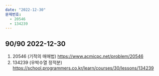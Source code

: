 ```yaml
---
date: "2022-12-30"
문제번호:
  - 20546
  - 134239
---
```



## 90/90 2022-12-30
1. 20546 (기적의 매매법)
https://www.acmicpc.net/problem/20546
2. 134239 (우박수열 정적분)
https://school.programmers.co.kr/learn/courses/30/lessons/134239 

